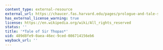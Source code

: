 ```yaml
---
content_type: external-resource
external_url: https://chaucer.fas.harvard.edu/pages/prologue-and-tale-sir-thopas-and-hosts-interruption
has_external_license_warning: true
license: https://en.wikipedia.org/wiki/All_rights_reserved
status: ''
title: '*Tale of Sir Thopas*'
uid: 489d8fe9-0aea-46ec-9ced-086714156eb6
wayback_url: ''
---
```

